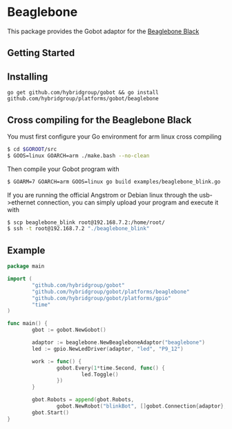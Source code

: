 # Beaglebone

This package provides the Gobot adaptor for the [Beaglebone Black](http://beagleboard.org/Products/BeagleBone+Black/)

## Getting Started

## Installing
```
go get github.com/hybridgroup/gobot && go install github.com/hybridgroup/platforms/gobot/beaglebone
```

## Cross compiling for the Beaglebone Black
You must first configure your Go environment for arm linux cross compiling

```bash
$ cd $GOROOT/src
$ GOOS=linux GOARCH=arm ./make.bash --no-clean
```

Then compile your Gobot program with
```bash
$ GOARM=7 GOARCH=arm GOOS=linux go build examples/beaglebone_blink.go
```

If you are running the official Angstrom or Debian linux through the usb->ethernet connection, you can simply upload your program and execute it with
``` bash
$ scp beaglebone_blink root@192.168.7.2:/home/root/
$ ssh -t root@192.168.7.2 "./beaglebone_blink"
```

## Example

```go
package main

import (
        "github.com/hybridgroup/gobot"
        "github.com/hybridgroup/gobot/platforms/beaglebone"
        "github.com/hybridgroup/gobot/platforms/gpio"
        "time"
)

func main() {
        gbot := gobot.NewGobot()

        adaptor := beaglebone.NewBeagleboneAdaptor("beaglebone")
        led := gpio.NewLedDriver(adaptor, "led", "P9_12")

        work := func() {
                gobot.Every(1*time.Second, func() {
                        led.Toggle()
                })
        }

        gbot.Robots = append(gbot.Robots,
                gobot.NewRobot("blinkBot", []gobot.Connection{adaptor}, []gobot.Device{led}, work))
        gbot.Start()
}
```